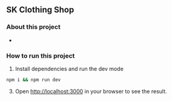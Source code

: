 ## SK Clothing Shop

### About this project

-

### How to run this project

1. Install dependencies and run the dev mode

```bash
npm i && npm run dev
```

3. Open [http://localhost:3000](http://localhost:3000) in your browser to see the result.
